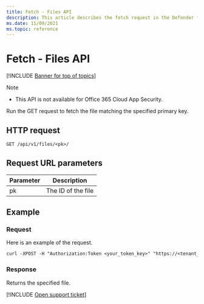 ```yaml
---
title: Fetch - Files API
description: This article describes the fetch request in the Defender for Cloud Apps Files API.
ms.date: 11/09/2021
ms.topic: reference
---
```

# Fetch - Files API

[!INCLUDE [Banner for top of topics](includes/banner.md)]

> [!NOTE]
>
> - This API is not available for Office 365 Cloud App Security.

Run the GET request to fetch the file matching the specified primary key.

## HTTP request

```rest
GET /api/v1/files/<pk>/
```

## Request URL parameters

| Parameter | Description |
| --- | --- |
| pk | The ID of the file |

## Example

### Request

Here is an example of the request.

```rest
curl -XPOST -H "Authorization:Token <your_token_key>" "https://<tenant_id>.<tenant_region>.contoso.com/api/v1/files/<pk>/"
```

### Response

Returns the specified file.

[!INCLUDE [Open support ticket](includes/support.md)]
